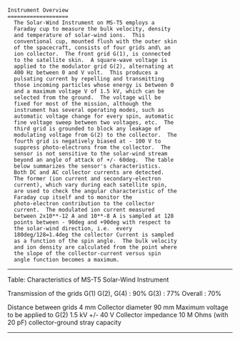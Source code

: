 
 
 
    Instrument Overview
    ===================
      The Solar-Wind Instrument on MS-T5 employs a
      Faraday cup to measure the bulk velocity, density
      and temperature of solar-wind ions.  This
      conventional cup, mounted flush with the outer skin
      of the spacecraft, consists of four grids and\ an
      ion collector.  The front grid G(1), is connected
      to the satellite skin.  A square-wave voltage is
      applied to the modulator grid G(2), alternating at
      400 Hz between 0 and V volt.  This produces a
      pulsating current by repelling and transmitting
      those incoming particles whose energy is between 0
      and a maximum voltage V of 1.5 kV, which can be
      selected from the ground.  The voltage will be
      fixed for most of the mission, although the
      instrument has several operating modes, such as
      automatic voltage change for every spin, automatic
      fine voltage sweep between two voltages, etc.  The
      third grid is grounded to block any leakage of
      modulating voltage from G(2) to the collector.  The
      fourth grid is negatively biased at - 100 V to
      suppress photo-electrons from the collector.  The
      sensor is not sensitive to the solar-wind stream
      beyond an angle of attack of +/- 60deg.  The table
      below summarizes the sensor's characteristics.
      Both DC and AC collector currents are detected.
      The former (ion current and secondary-electron
      current), which vary during each satellite spin,
      are used to check the angular characteristic of the
      Faraday cup itself and to monitor the
      photo-electron contribution to the collector
      current.  The modulated ion current measured
      between 2x10**-12 A and 10**-8 A is sampled at 128
      points between - 90deg and +90deg with respect to
      the solar-wind direction, i.e.  every
      180deg/128=1.4deg the collector Current is sampled
      as a function of the spin angle.  The bulk velocity
      and ion density are calculated from the point where
      the slope of the collector-current versus spin
      angle function becomes a maximum.
 
______________________________________________
Table:  Characteristics of MS-T5 Solar-Wind Instrument
 
Transmission of the grids   G(1) G(2), G(4) : 90%
                            G(3)          : 77%
                            Overall      : 70%
 
Distance between grids      4 mm
Collector diameter         90 mm
Maximum voltage to be
applied to G(2)             1.5 kV +/- 40 V
Collector impedance        10 M Ohms (with 20 pF)
                           collector-ground
                           stray capacity
______________________________________________
 
 

        
